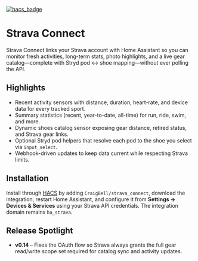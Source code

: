[![hacs_badge](https://img.shields.io/badge/HACS-Custom-41BDF5.svg?style=for-the-badge)](https://github.com/hacs/integration)

# Strava Connect

Strava Connect links your Strava account with Home Assistant so you can monitor fresh activities, long-term stats, photo highlights, and a live gear catalog—complete with Stryd pod ↔ shoe mapping—without ever polling the API.

## Highlights

- Recent activity sensors with distance, duration, heart-rate, and device data for every tracked sport.
- Summary statistics (recent, year-to-date, all-time) for run, ride, swim, and more.
- Dynamic shoes catalog sensor exposing gear distance, retired status, and Strava gear links.
- Optional Stryd pod helpers that resolve each pod to the shoe you select via `input_select`.
- Webhook-driven updates to keep data current while respecting Strava limits.

## Installation

Install through [HACS](https://hacs.xyz/) by adding `CraigBell/strava_connect`, download the integration, restart Home Assistant, and configure it from **Settings → Devices & Services** using your Strava API credentials. The integration domain remains `ha_strava`.

## Release Spotlight

- **v0.14** – Fixes the OAuth flow so Strava always grants the full gear read/write scope set required for catalog sync and activity updates.
